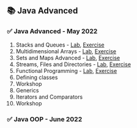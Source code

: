 
  <h2>
  <g-emoji alias="books" fallback-src="https://github.githubassets.com/images/icons/emoji/unicode/1f4da.png" class="emoji-result">📚</g-emoji>
  Java Advanced
  </h2>
  <h3>
  <g-emoji class="g-emoji" alias="white_check_mark" fallback-src="https://github.githubassets.com/images/icons/emoji/unicode/2705.png">✅</g-emoji>
  Java Advanced - May 2022
  </h3>
  
  1. Stacks and Queues - <a href="https://github.com/MartoDD/SoftUni-Java-Web-Developer/tree/main/Professional%20Modules/Java%20Advanced/Java%20Advanced/src/StacksAndQueues/Lab" rel="nofollow">Lab</a>, <a href="https://github.com/MartoDD/SoftUni-Java-Web-Developer/tree/main/Professional%20Modules/Java%20Advanced/Java%20Advanced/src/StacksAndQueues/Exercises" rel="nofollow">Exercise</a>
  2. Multidimensional Arrays - <a href="https://github.com/MartoDD/SoftUni-Java-Web-Developer/tree/main/Professional%20Modules/Java%20Advanced/Java%20Advanced/src/MultidimensionalArrays/Lab" rel="nofollow">Lab</a>, <a href="https://github.com/MartoDD/SoftUni-Java-Web-Developer/tree/main/Professional%20Modules/Java%20Advanced/Java%20Advanced/src/MultidimensionalArrays/Exercises" rel="nofollow">Exercise</a>
  3. Sets and Maps Advanced - <a href="https://github.com/MartoDD/SoftUni-Java-Web-Developer/tree/main/Professional%20Modules/Java%20Advanced/Java%20Advanced/src/SetsAndMapsAdvanced/Lab" rel="nofollow">Lab</a>, <a href="https://github.com/MartoDD/SoftUni-Java-Web-Developer/tree/main/Professional%20Modules/Java%20Advanced/Java%20Advanced/src/SetsAndMapsAdvanced/Exercise" rel="nofollow">Exercise</a> 
  4. Streams, Files and Directories - <a href="https://github.com/MartoDD/SoftUni-Java-Web-Developer/tree/main/Professional%20Modules/Java%20Advanced/Java%20Advanced/src/StreamsFilesAndDirectories/Lab" rel="nofollow">Lab</a>, <a href="https://github.com/MartoDD/SoftUni-Java-Web-Developer/tree/main/Professional%20Modules/Java%20Advanced/Java%20Advanced/src/StreamsFilesAndDirectories/Excersize" rel="nofollow">Exercise</a> 
  5. Functional Programming - <a href="https://github.com/MartoDD/SoftUni-Java-Web-Developer/tree/main/Professional%20Modules/Java%20Advanced/Java%20Advanced/src/FunctionalProgramming/Lab" rel="nofollow">Lab</a>, <a href="https://github.com/MartoDD/SoftUni-Java-Web-Developer/tree/main/Professional%20Modules/Java%20Advanced/Java%20Advanced/src/FunctionalProgramming/Exercises" rel="nofollow">Exercise</a>  
  6. Defining classes 
  7. Workshop 
  8. Generics 
  9. Iterators and Comparators 
  10. Workshop 
  <h3>
  <g-emoji class="g-emoji" alias="white_check_mark" fallback-src="https://github.githubassets.com/images/icons/emoji/unicode/2705.png">✅</g-emoji>
  Java OOP - June 2022
  </h3>
  
